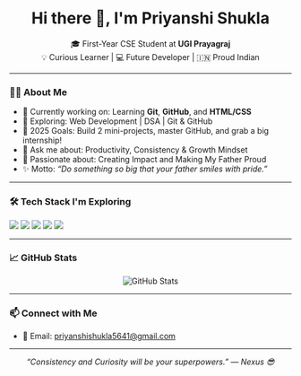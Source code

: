 <h1 align="center">Hi there 👋, I'm Priyanshi Shukla</h1>

<p align="center">
🎓 First-Year CSE Student at <strong>UGI Prayagraj</strong><br>
💡 Curious Learner | 💻 Future Developer | 🇮🇳 Proud Indian
</p>

---

### 🙋‍♀️ About Me

- 🔭 Currently working on: Learning **Git**, **GitHub**, and **HTML/CSS**
- 🌱 Exploring: Web Development | DSA | Git & GitHub
- 🎯 2025 Goals: Build 2 mini-projects, master GitHub, and grab a big internship!
- 💬 Ask me about: Productivity, Consistency & Growth Mindset
- 💖 Passionate about: Creating Impact and Making My Father Proud
- ✨ Motto: *“Do something so big that your father smiles with pride.”*

---

### 🛠️ Tech Stack I'm Exploring

<p>
  <img src="https://img.shields.io/badge/Java-00599J?style=for-the-badge&logo=cplusplus&logoColor=white"/>
  <img src="https://img.shields.io/badge/HTML-E34F26?style=for-the-badge&logo=html5&logoColor=white"/>
  <img src="https://img.shields.io/badge/CSS-1572B6?style=for-the-badge&logo=css3&logoColor=white"/>
  <img src="https://img.shields.io/badge/Git-F05032?style=for-the-badge&logo=git&logoColor=white"/>
  <img src="https://img.shields.io/badge/GitHub-181717?style=for-the-badge&logo=github&logoColor=white"/>
</p>

---

### 📈 GitHub Stats

<p align="center">
  <img src="https://github-readme-stats.vercel.app/api?username=Priyanshi5641&show_icons=true&theme=tokyonight" alt="GitHub Stats" />
</p>

---

### 📫 Connect with Me

- 📧 Email: [priyanshishukla5641@gmail.com](mailto:priyanshishukla5641@gmail.com)

---

<p align="center"><em>“Consistency and Curiosity will be your superpowers.” — Nexus 😎</em></p>
